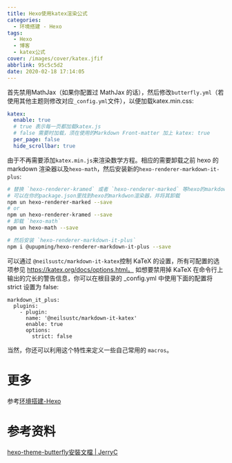 ```yaml
---
title: Hexo使用katex渲染公式
categories:
  - 环境搭建 - Hexo
tags:
  - Hexo
  - 博客
  - katex公式
cover: /images/cover/katex.jfif
abbrlink: 95c5c5d2
date: 2020-02-18 17:14:05
---
```



首先禁用MathJax（如果你配置过 MathJax 的话），然后修改`butterfly.yml`（若使用其他主题则修改对应`_config.yml`文件），以便加载katex.min.css:

```yaml
katex:
  enable: true
  # true 表示每一页都加载katex.js
  # false 需要时加载，须在使用的Markdown Front-matter 加上 katex: true
  per_page: false
  hide_scrollbar: true
```


由于不再需要添加`katex.min.js`来渲染数学方程。相应的需要卸载之前 hexo 的 markdown 渲染器以及`hexo-math`，然后安装新的`hexo-renderer-markdown-it-plus`:

```bash
# 替换 `hexo-renderer-kramed` 或者 `hexo-renderer-marked` 等hexo的markdown渲染器
# 可以在你的package.json里找到hexo的markdwon渲染器，并将其卸载
npm un hexo-renderer-marked --save
# or
npm un hexo-renderer-kramed --save
# 卸载 `hexo-math`
npm un hexo-math --save

# 然后安装 `hexo-renderer-markdown-it-plus`
npm i @upupming/hexo-renderer-markdown-it-plus --save
```

可以通过 `@neilsustc/markdown-it-katex`控制 KaTeX 的设置，所有可配置的选项参见 https://katex.org/docs/options.html。 如想要禁用掉 KaTeX 在命令行上输出的宂长的警告信息，你可以在根目录的 _config.yml 中使用下面的配置将 strict 设置为 false:

```ymal
markdown_it_plus:
  plugins:
    - plugin:
      name: '@neilsustc/markdown-it-katex'
      enable: true
      options:
        strict: false
```


当然，你还可以利用这个特性来定义一些自己常用的 `macros`。

# 更多

参考[环境搭建-Hexo](/categories/环境搭建-Hexo/)

# 参考资料

[hexo-theme-butterfly安裝文檔 | JerryC](https://jerryc.me/posts/21cfbf15/#KaTeX)